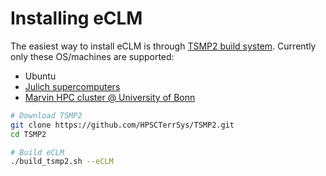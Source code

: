 # Installing eCLM

The easiest way to install eCLM is through [TSMP2 build system](https://github.com/HPSCTerrSys/TSMP2). Currently only these OS/machines are supported:

- Ubuntu
- [Julich supercomputers](https://www.fz-juelich.de/en/ias/jsc/systems/supercomputers)
- [Marvin HPC cluster @ University of Bonn](https://www.hpc.uni-bonn.de/en/systems/marvin)

```sh
# Download TSMP2
git clone https://github.com/HPSCTerrSys/TSMP2.git
cd TSMP2

# Build eCLM
./build_tsmp2.sh --eCLM
```

